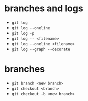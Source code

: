 # branches and logs

- `git log`
- `git log --oneline`
- `git log -p`
- `git log -- <filename>`
- `git log --oneline <filename>`
- `git log --graph --decorate`

# branches
- `git branch <new branch>`
- `git checkout <branch>`
- `git checkout -b <new branch>`
